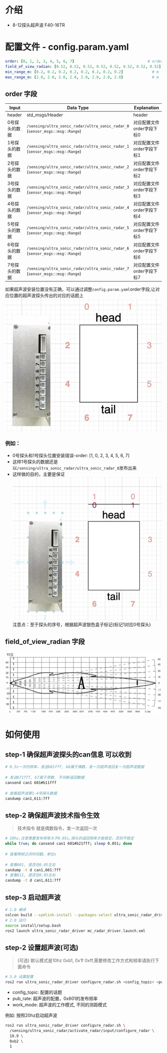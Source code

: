 # 介绍
- 8-12探头超声波 F40-16TR

# 配置文件 - config.param.yaml
```yaml
order: [0, 1, 2, 3, 4, 5, 6, 7]                                 # order of detector 
field_of_view_radian: [0.52, 0.52, 0.52, 0.52, 0.52, 0.52, 0.52, 0.52] # radians
min_range_m: [0.2, 0.2, 0.2, 0.2, 0.2, 0.2, 0.2, 0.2]             # m
max_range_m: [2.0, 2.0, 2.0, 2.0, 2.0, 2.0, 2.0, 2.0]             # m
```
## order 字段
| Input                  | Data Type        | Explanation                            |
| ----------------------- | ---------------- | -----------                            |
| header | std_msgs/Header | header                   |
| 0号探头的数据 |`/sensing/ultra_sonic_radar/ultra_sonic_radar_0`<br>(`sensor_msgs::msg::Range`)|对应配置文件order字段下标0|
| 1号探头的数据 |`/sensing/ultra_sonic_radar/ultra_sonic_radar_1`<br>(`sensor_msgs::msg::Range`)|对应配置文件order字段下标1|
| 2号探头的数据 |`/sensing/ultra_sonic_radar/ultra_sonic_radar_2`<br>(`sensor_msgs::msg::Range`)|对应配置文件order字段下标2|
| 3号探头的数据 |`/sensing/ultra_sonic_radar/ultra_sonic_radar_3`<br>(`sensor_msgs::msg::Range`)|对应配置文件order字段下标3|
| 4号探头的数据 |`/sensing/ultra_sonic_radar/ultra_sonic_radar_4`<br>(`sensor_msgs::msg::Range`)|对应配置文件order字段下标4|
| 5号探头的数据 |`/sensing/ultra_sonic_radar/ultra_sonic_radar_5`<br>(`sensor_msgs::msg::Range`)|对应配置文件order字段下标5|
| 6号探头的数据 |`/sensing/ultra_sonic_radar/ultra_sonic_radar_6`<br>(`sensor_msgs::msg::Range`)|对应配置文件order字段下标6|
| 7号探头的数据 |`/sensing/ultra_sonic_radar/ultra_sonic_radar_7`<br>(`sensor_msgs::msg::Range`)|对应配置文件order字段下标7|

如果超声波安装位置没有正确，可以通过调整`config.param.yaml`order字段,让对应位置的超声波探头传出的对应的话题上
![](./docs/ultrasonic_installation_position.jpg)
### 例如：
 - 0号探头和1号探头位置安装错误-order: [1, 0, 2, 3, 4, 5, 6, 7] 
 - 这样1号探头的数据还是以`/sensing/ultra_sonic_radar/ultra_sonic_radar_0`发布出来
 - 这样做的目的，主要是保证
![](./docs/ultrasonic_installation_position_error.jpg)
注意点：至于探头的序号，根据超声波银色盒子标记(标记1对应0号探头)
## field_of_view_radian 字段
![](./docs/ultrasonic_FOV.jpg)


# 如何使用

## step-1 确保超声波探头的can信息 可以收到

```bash
# 0.5s一次的频率，发送b81fff, b8属于偶数，发一次超声波回复一次超声波数据

# 发送b71fff, b7属于奇数, 不间断返回数据
cansend can1 601#b11fff

# 查看超声波第1-4号探头数据
candump can1,611:7ff
```

## step-2 确保超声波技术指令生效

> 技术指令 就是偶数指令，发一次返回一次

```bash
# 20hz,注意需要发布频率大于0.05s,探头的返回频率才能稳定，否则不稳定
while true; do cansend can1 601#b21fff; sleep 0.051; done

# 查看两帧之间时间戳，单位s

# 查看601, 是否在0.05左右
candump -t d can1,601:7ff
# 查看611, 是否在0.05左右
candump -t d can1,611:7ff

```



## step-3 启动超声波

```bash
# 1.0 编译
colcon build --symlink-install --packages-select ultra_sonic_radar_driver
# 2.0 运行
source install/setup.bash 
ros2 launch ultra_sonic_radar_driver mc_radar_driver.launch.xml 
```


## step-2 设置超声波(可选)

> (可选) 默认模式是10hz 0xb1, 0x1f 0xff,需要修改工作方式和频率请执行下面命令

```bash
# 3.0 设置配置
ros2 run ultra_sonic_radar_driver configure_radar.sh <config_topic> <pub_rate> <work_mode>
```
- config_topic: 配置的话题
- pub_rate: 超声波的配置，0x601的发布频率
- work_mode: 超声波的工作模式, 不同的测距模式

例如: 按照20hz启动超声波

```bash
ros2 run ultra_sonic_radar_driver configure_radar.sh \
  /sensing/ultra_sonic_radar/activate_radar/input/configure_radar \
  19.9 \
  0xb2 \
  1
```

